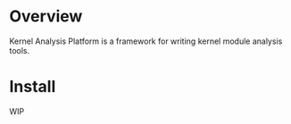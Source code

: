 # Overview
Kernel Analysis Platform is a framework for writing kernel module analysis tools.

# Install

WIP
